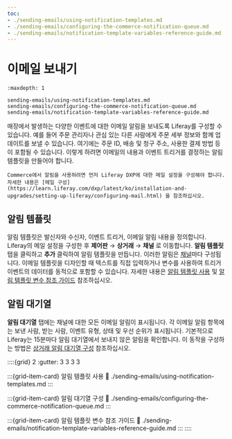 ```yaml
---
toc:
- ./sending-emails/using-notification-templates.md
- ./sending-emails/configuring-the-commerce-notification-queue.md
- ./sending-emails/notification-template-variables-reference-guide.md
---
```

# 이메일 보내기

```{toctree}
:maxdepth: 1

sending-emails/using-notification-templates.md
sending-emails/configuring-the-commerce-notification-queue.md
sending-emails/notification-template-variables-reference-guide.md
```

매장에서 발생하는 다양한 이벤트에 대한 이메일 알림을 보내도록 Liferay를 구성할 수 있습니다. 예를 들어 주문 관리자나 관심 있는 다른 사람에게 주문 세부 정보와 함께 업데이트를 보낼 수 있습니다. 여기에는 주문 ID, 배송 및 청구 주소, 사용한 결제 방법 등이 포함될 수 있습니다. 이렇게 하려면 이메일의 내용과 이벤트 트리거를 결정하는 알림 템플릿을 만들어야 합니다.

```{note}
Commerce에서 알림을 사용하려면 먼저 Liferay DXP에 대한 메일 설정을 구성해야 합니다. 자세한 내용은 [메일 구성](https://learn.liferay.com/dxp/latest/ko/installation-and-upgrades/setting-up-liferay/configuring-mail.html) 을 참조하십시오.
```

## 알림 템플릿

알림 템플릿은 발신자와 수신자, 이벤트 트리거, 이메일 알림 내용을 정의합니다. Liferay의 메일 설정을 구성한 후 **제어판** &rarr; **상거래** &rarr; **채널** 로 이동합니다. **알림 템플릿** 탭을 클릭하고 **추가** 클릭하여 알림 템플릿을 만듭니다. 이러한 알림은 [채널](./channels/introduction-to-channels.md)마다 구성됩니다. 이메일 템플릿을 디자인할 때 텍스트를 직접 입력하거나 변수를 사용하여 트리거 이벤트의 데이터를 동적으로 포함할 수 있습니다. 자세한 내용은 [알림 템플릿 사용](./sending-emails/using-notification-templates.md) 및 [알림 템플릿 변수 참조 가이드](./sending-emails/notification-template-variables-reference-guide.md) 참조하십시오.

## 알림 대기열

**알림 대기열** 탭에는 채널에 대한 모든 이메일 알림이 표시됩니다. 각 이메일 알림 항목에는 보낸 사람, 받는 사람, 이벤트 유형, 상태 및 우선 순위가 표시됩니다. 기본적으로 Liferay는 15분마다 알림 대기열에서 보내지 않은 알림을 확인합니다. 이 동작을 구성하는 방법은 [상거래 알림 대기열 구성](./sending-emails/configuring-the-commerce-notification-queue.md) 참조하십시오.

::::{grid} 2
:gutter: 3 3 3 3

:::{grid-item-card}  알림 템플릿 사용
:link: ./sending-emails/using-notification-templates.md
:::

:::{grid-item-card}  알림 대기열 구성
:link: ./sending-emails/configuring-the-commerce-notification-queue.md
:::

:::{grid-item-card}  알림 템플릿 변수 참조 가이드
:link: ./sending-emails/notification-template-variables-reference-guide.md
:::
::::
